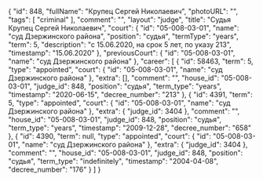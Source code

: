 {
    "id": 848,
    "fullName": "Крупец Сергей Николаевич",
    "photoURL": "",
    "tags": [
        "criminal"
    ],
    "comment": "",
    "layout": "judge",
    "title": "Судья Крупец Сергей Николаевич",
    "court": {
        "id": "05-008-03-01",
        "name": "суд Дзержинского района",
        "position": "судья",
        "termType": "years",
        "term": 5,
        "description": "c 15.06.2020, на срок 5 лет, по указу 213",
        "timestamp": "15.06.2020"
    },
    "previousCourt": {
        "id": "05-008-03-01",
        "name": "суд Дзержинского района"
    },
    "career": [
        {
            "id": 58463,
            "term": 5,
            "type": "appointed",
            "court": {
                "id": "05-008-03-01",
                "name": "суд Дзержинского района"
            },
            "extra": [],
            "comment": "",
            "house_id": "05-008-03-01",
            "judge_id": 848,
            "position": "судья",
            "term_type": "years",
            "timestamp": "2020-06-15",
            "decree_number": "213"
        },
        {
            "id": 4391,
            "term": 5,
            "type": "appointed",
            "court": {
                "id": "05-008-03-01",
                "name": "суд Дзержинского района"
            },
            "extra": {
                "judge_id": 3404
            },
            "comment": "",
            "house_id": "05-008-03-01",
            "judge_id": 848,
            "position": "судья",
            "term_type": "years",
            "timestamp": "2009-12-28",
            "decree_number": "658"
        },
        {
            "id": 4390,
            "term": null,
            "type": "appointed",
            "court": {
                "id": "05-008-03-01",
                "name": "суд Дзержинского района"
            },
            "extra": {
                "judge_id": 3404
            },
            "comment": "",
            "house_id": "05-008-03-01",
            "judge_id": 848,
            "position": "судья",
            "term_type": "indefinitely",
            "timestamp": "2004-04-08",
            "decree_number": "176"
        }
    ]
}